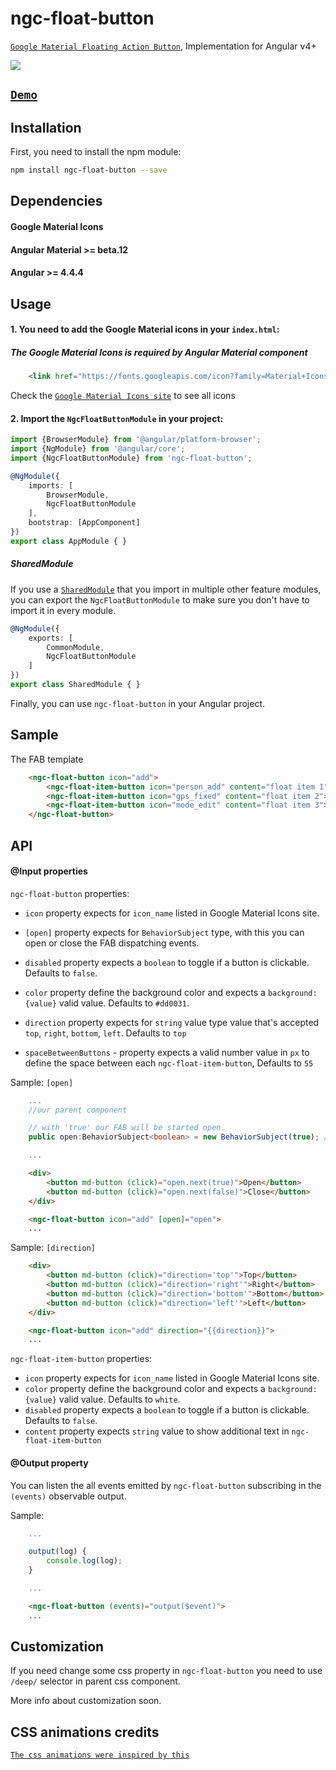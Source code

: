 # ngc-float-button

[`Google Material Floating Action Button`](https://material.io/guidelines/components/buttons-floating-action-button.html),
Implementation for Angular v4+

![](http://g.recordit.co/yfaZdBGGCY.gif)


## [`Demo`](http://bit.ly/2yIya2f)

## Installation

First, you need to install the npm module:

```sh
npm install ngc-float-button --save
```

## Dependencies

#### Google Material Icons
#### Angular Material >= beta.12
#### Angular >= 4.4.4

## Usage

#### 1. You need to add the Google Material icons in your `index.html`:
##### The Google Material Icons is required by Angular Material <mat-icon> component

```HTML
    <link href="https://fonts.googleapis.com/icon?family=Material+Icons" rel="stylesheet">
```

Check the [`Google Material Icons site`](https://material.io/icons/) to see all icons

#### 2. Import the `NgcFloatButtonModule` in your project:

```ts
import {BrowserModule} from '@angular/platform-browser';
import {NgModule} from '@angular/core';
import {NgcFloatButtonModule} from 'ngc-float-button';

@NgModule({
    imports: [
        BrowserModule,
        NgcFloatButtonModule
    ],
    bootstrap: [AppComponent]
})
export class AppModule { }
```

##### SharedModule

If you use a [`SharedModule`](https://angular.io/docs/ts/latest/guide/ngmodule.html#!#shared-modules) that you import in multiple other feature modules,
you can export the `NgcFloatButtonModule` to make sure you don't have to import it in every module.

```ts
@NgModule({
    exports: [
        CommonModule,
        NgcFloatButtonModule
    ]
})
export class SharedModule { }
```

Finally, you can use `ngc-float-button` in your Angular project.

## Sample

The FAB template

```HTML
    <ngc-float-button icon="add">
        <ngc-float-item-button icon="person_add" content="float item 1"></ngc-float-item-button>
        <ngc-float-item-button icon="gps_fixed" content="float item 2"></ngc-float-item-button>
        <ngc-float-item-button icon="mode_edit" content="float item 3"></ngc-float-item-button>
    </ngc-float-button>
```

## API

#### @Input properties

`ngc-float-button` properties:

- `icon` property expects for `icon_name` listed in Google Material Icons site.

- `[open]` property expects for `BehaviorSubject` type, with this you can open or close the FAB dispatching events.

- `disabled` property expects a `boolean` to toggle if a button is clickable. Defaults to `false`.

- `color` property define the background color and expects a `background:{value}` valid value. Defaults to `#dd0031`.

- `direction` property expects for `string` value type value that's accepted `top`, `right`, `bottom`, `left`. Defaults to `top`

- `spaceBetweenButtons` - property expects a valid number value in `px` to define the space between each `ngc-float-item-button`, Defaults to `55`

Sample: `[open]`

```Typescript
    ...
    //our parent component

    // with 'true' our FAB will be started open.
    public open:BehaviorSubject<boolean> = new BehaviorSubject(true); // true is the initial state of FAB

    ...
```

```HTML
    <div>
        <button md-button (click)="open.next(true)">Open</button>
        <button md-button (click)="open.next(false)">Close</button>
    </div>

    <ngc-float-button icon="add" [open]="open">
    ...
```

Sample: `[direction]`

```HTML
    <div>
        <button md-button (click)="direction='top'">Top</button>
        <button md-button (click)="direction='right'">Right</button>
        <button md-button (click)="direction='bottom'">Bottom</button>
        <button md-button (click)="direction='left'">Left</button>
    </div>

    <ngc-float-button icon="add" direction="{{direction}}">
    ...
```

`ngc-float-item-button` properties:

- `icon` property expects for `icon_name` listed in Google Material Icons site.
- `color` property define the background color and expects a `background:{value}` valid value. Defaults to `white`.
- `disabled` property expects a `boolean` to toggle if a button is clickable. Defaults to `false`.
- `content` property expects `string` value to show additional text in `ngc-float-item-button`

#### @Output property

You can listen the all events emitted by `ngc-float-button` subscribing in the `(events)` observable output.

Sample:

```Typescript
    ...

    output(log) {
        console.log(log);
    }

    ...
```

```HTML
    <ngc-float-button (events)="output($event)">
    ...
```

## Customization

If you need change some css property in `ngc-float-button` you need to use `/deep/` selector in parent css component.

More info about customization soon.


## CSS animations credits

[`The css animations were inspired by this`](https://embed.plnkr.co/gist/00de5ab564446dcb8be067d44e67a692)
